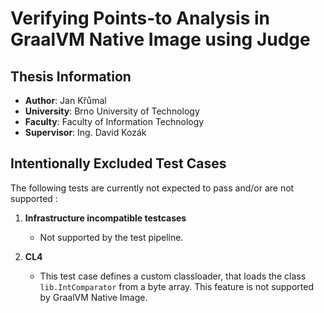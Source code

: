 # Verifying Points-to Analysis in GraalVM Native Image using Judge

## Thesis Information

- **Author**: Jan Křůmal
- **University**: Brno University of Technology
- **Faculty**: Faculty of Information Technology
- **Supervisor**: Ing. David Kozák


## Intentionally Excluded Test Cases
The following tests are currently not expected to pass and/or are not supported :

1. **Infrastructure incompatible testcases**
   - Not supported by the test pipeline.

2. **CL4**
    - This test case defines a custom classloader, that loads the class `lib.IntComparator` 
   from a byte array. This feature is not supported by GraalVM Native Image.


